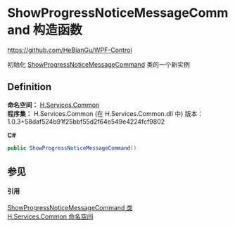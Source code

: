 # ShowProgressNoticeMessageCommand 构造函数
https://github.com/HeBianGu/WPF-Control

初始化 <a href="40ac78c6-88d5-7852-88fa-48ed13d6edb5">ShowProgressNoticeMessageCommand</a> 类的一个新实例



## Definition
**命名空间：** <a href="b9cdd84f-6623-a51a-f53b-465103ced202">H.Services.Common</a>  
**程序集：** H.Services.Common (在 H.Services.Common.dll 中) 版本：1.0.3+58daf524b91f25bbf55d2f64e549e4224fcf9802

**C#**
``` C#
public ShowProgressNoticeMessageCommand()
```



## 参见


#### 引用
<a href="40ac78c6-88d5-7852-88fa-48ed13d6edb5">ShowProgressNoticeMessageCommand 类</a>  
<a href="b9cdd84f-6623-a51a-f53b-465103ced202">H.Services.Common 命名空间</a>  
